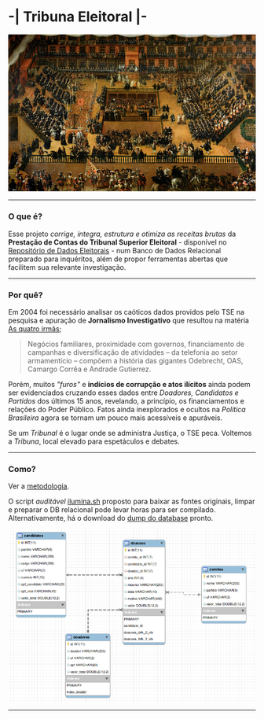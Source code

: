 # -| Tribuna Eleitoral |-

[![auto-de-fe](doc/francisco_rizi-auto_de_fe.jpg)](https://upload.wikimedia.org/wikipedia/commons/2/28/Francisco_rizi-auto_de_fe.jpg)


----
### O que é?
Esse projeto *corrige, integra, estrutura e otimiza as receitas brutas* da **Prestação de Contas do Tribunal Superior Eleitoral** - disponível no [Repositório de Dados Eleitorais](http://www.tse.jus.br/eleicoes/estatisticas/repositorio-de-dados-eleitorais/) - num Banco de Dados Relacional preparado para inquéritos, além de propor ferramentas abertas que facilitem sua relevante investigação.

----

### Por quê?

Em 2004 foi necessário analisar os caóticos dados providos pelo TSE na pesquisa e apuração de **Jornalismo Investigativo** que resultou na matéria [As quatro irmãs](http://apublica.org/2014/06/as-quatro-irmas/);
> Negócios familiares, proximidade com governos, financiamento de campanhas e diversificação de atividades – da telefonia ao setor armamentício – compõem a história das gigantes Odebrecht, OAS, Camargo Corrêa e Andrade Gutierrez.

Porém, muitos *"furos"* e **indícios de corrupção e atos ilícitos** ainda podem ser evidenciados cruzando esses dados entre *Doadores, Candidatos e Partidos* dos últimos 15 anos, revelando, a princípio, os financiamentos e relações do Poder Público. Fatos ainda inexplorados e ocultos na *Política Brasileira* agora se tornam um pouco mais acessíveis e apuráveis.

Se um *Tribunal* é o lugar onde se administra Justiça, o TSE peca. Voltemos a *Tribuna*, local elevado para espetáculos e debates.

---


### Como?
Ver a [metodologia](doc/metodologia.md).

O script *auditável* [ilumina.sh](doc/ilumina.sh) proposto para baixar as fontes originais, limpar e preparar o DB relacional pode levar horas para ser compilado. Alternativamente, há o download do [dump do database](http://extrapolo.com/projeto/tse/tse2016.sql.tar.bz2) pronto.

![modelo](doc/modelo.png)


---
